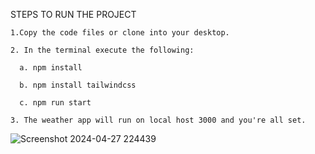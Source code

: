 STEPS TO RUN THE PROJECT


    1.Copy the code files or clone into your desktop.  

    2. In the terminal execute the following:
   
      a. npm install    
  
      b. npm install tailwindcss  
  
      c. npm run start  
  
    3. The weather app will run on local host 3000 and you're all set.


![Screenshot 2024-04-27 224439](https://github.com/raksha1408/YourDay-Weather-App-/assets/84089427/23e00e83-6de2-48d1-bbd9-33359c85f5b5)



